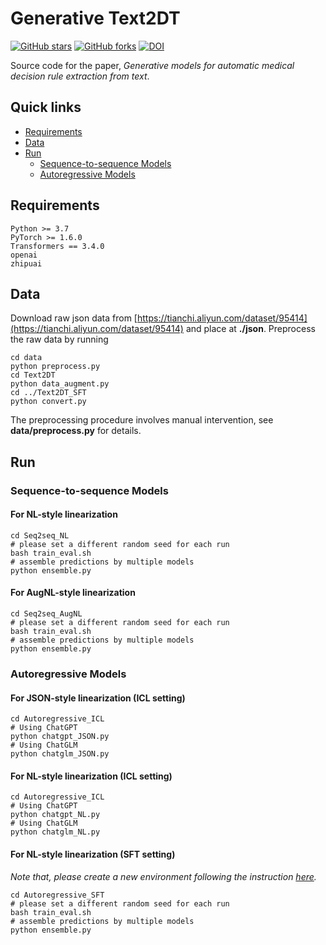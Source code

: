 # Generative Text2DT
[![GitHub stars](https://img.shields.io/github/stars/Stardust-hyx/Generative_Text2DT?style=flat-square)](https://github.com/Stardust-hyx/Generative_Text2DT/stargazers)
[![GitHub forks](https://img.shields.io/github/forks/Stardust-hyx/Generative_Text2DT?style=flat-square&color=blueviolet)](https://github.com/Stardust-hyx/Generative_Text2DT/network/members)
[![DOI](https://zenodo.org/badge/738031531.svg)](https://zenodo.org/doi/10.5281/zenodo.10453456)

Source code for the paper, *Generative models for automatic medical decision rule extraction from text*.

## Quick links

- [Requirements](#requirements)
- [Data](#data)
- [Run](#run)
  - [Sequence-to-sequence Models](#sequence-to-sequence-models)
  - [Autoregressive Models](#autoregressive-models)

## Requirements
```
Python >= 3.7   
PyTorch >= 1.6.0 
Transformers == 3.4.0
openai
zhipuai
```

## Data
Download raw json data from [https://tianchi.aliyun.com/dataset/95414](https://tianchi.aliyun.com/dataset/95414) and place at **./json**. Preprocess the raw data by running
```shell
cd data
python preprocess.py
cd Text2DT
python data_augment.py
cd ../Text2DT_SFT
python convert.py
```
The preprocessing procedure involves manual intervention, see **data/preprocess.py** for details.

## Run

### Sequence-to-sequence Models
#### For NL-style linearization
```shell
cd Seq2seq_NL
# please set a different random seed for each run
bash train_eval.sh
# assemble predictions by multiple models
python ensemble.py
```

#### For AugNL-style linearization
```shell
cd Seq2seq_AugNL
# please set a different random seed for each run
bash train_eval.sh
# assemble predictions by multiple models
python ensemble.py
```

### Autoregressive Models

#### For JSON-style linearization (ICL setting)
```shell
cd Autoregressive_ICL
# Using ChatGPT
python chatgpt_JSON.py
# Using ChatGLM
python chatglm_JSON.py
```

#### For NL-style linearization (ICL setting)
```shell
cd Autoregressive_ICL
# Using ChatGPT
python chatgpt_NL.py
# Using ChatGLM
python chatglm_NL.py
```

#### For NL-style linearization (SFT setting)
*Note that, please create a new environment following the instruction [here](https://github.com/Stardust-hyx/Instruction_Tuning).*
```shell
cd Autoregressive_SFT
# please set a different random seed for each run
bash train_eval.sh
# assemble predictions by multiple models
python ensemble.py
```
